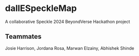 # dallESpeckleMap
A collaborative Speckle 2024 BeyondVerse Hackathon project 

## Teammates

Josie Harrison, Jordana Rosa, Marwan Elzainy, Abhishek Shinde
